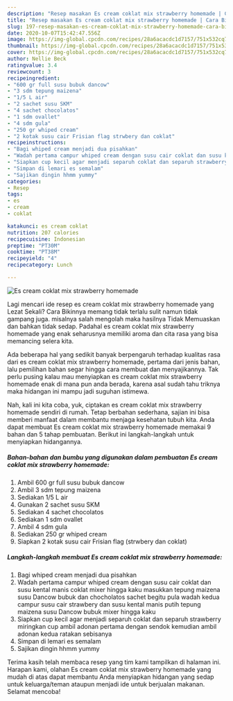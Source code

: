 ```yaml
---
description: "Resep masakan Es cream coklat mix strawberry homemade | Cara Bikin Es cream coklat mix strawberry homemade Yang Bikin Ngiler"
title: "Resep masakan Es cream coklat mix strawberry homemade | Cara Bikin Es cream coklat mix strawberry homemade Yang Bikin Ngiler"
slug: 197-resep-masakan-es-cream-coklat-mix-strawberry-homemade-cara-bikin-es-cream-coklat-mix-strawberry-homemade-yang-bikin-ngiler
date: 2020-10-07T15:42:47.556Z
image: https://img-global.cpcdn.com/recipes/28a6acacdc1d7157/751x532cq70/es-cream-coklat-mix-strawberry-homemade-foto-resep-utama.jpg
thumbnail: https://img-global.cpcdn.com/recipes/28a6acacdc1d7157/751x532cq70/es-cream-coklat-mix-strawberry-homemade-foto-resep-utama.jpg
cover: https://img-global.cpcdn.com/recipes/28a6acacdc1d7157/751x532cq70/es-cream-coklat-mix-strawberry-homemade-foto-resep-utama.jpg
author: Nellie Beck
ratingvalue: 3.4
reviewcount: 3
recipeingredient:
- "600 gr full susu bubuk dancow"
- "3 sdm tepung maizena"
- "1/5 L air"
- "2 sachet susu SKM"
- "4 sachet chocolatos"
- "1 sdm ovallet"
- "4 sdm gula"
- "250 gr whiped cream"
- "2 kotak susu cair Frisian flag strwbery dan coklat"
recipeinstructions:
- "Bagi whiped cream menjadi dua pisahkan"
- "Wadah pertama campur whiped cream dengan susu cair coklat dan susu kental manis coklat mixer hingga kaku masukkan tepung maizena susu Dancow bubuk dan chocholatos sachet begitu pula wadah kedua campur susu cair strawbery dan susu kental manis putih tepung maizena susu Dancow bubuk mixer hingga kaku"
- "Siapkan cup kecil agar menjadi separuh coklat dan separuh strawberry miringkan cup ambil adonan pertama dengan sendok kemudian ambil adonan kedua ratakan sebisanya"
- "Simpan di lemari es semalam"
- "Sajikan dingin hhmm yummy"
categories:
- Resep
tags:
- es
- cream
- coklat

katakunci: es cream coklat 
nutrition: 207 calories
recipecuisine: Indonesian
preptime: "PT30M"
cooktime: "PT38M"
recipeyield: "4"
recipecategory: Lunch

---
```



![Es cream coklat mix strawberry homemade](https://img-global.cpcdn.com/recipes/28a6acacdc1d7157/751x532cq70/es-cream-coklat-mix-strawberry-homemade-foto-resep-utama.jpg)

Lagi mencari ide resep es cream coklat mix strawberry homemade yang Lezat Sekali? Cara Bikinnya memang tidak terlalu sulit namun tidak gampang juga. misalnya salah mengolah maka hasilnya Tidak Memuaskan dan bahkan tidak sedap. Padahal es cream coklat mix strawberry homemade yang enak seharusnya memiliki aroma dan cita rasa yang bisa memancing selera kita.



Ada beberapa hal yang sedikit banyak berpengaruh terhadap kualitas rasa dari es cream coklat mix strawberry homemade, pertama dari jenis bahan, lalu pemilihan bahan segar hingga cara membuat dan menyajikannya. Tak perlu pusing kalau mau menyiapkan es cream coklat mix strawberry homemade enak di mana pun anda berada, karena asal sudah tahu triknya maka hidangan ini mampu jadi suguhan istimewa.


Nah, kali ini kita coba, yuk, ciptakan es cream coklat mix strawberry homemade sendiri di rumah. Tetap berbahan sederhana, sajian ini bisa memberi manfaat dalam membantu menjaga kesehatan tubuh kita. Anda dapat membuat Es cream coklat mix strawberry homemade memakai 9 bahan dan 5 tahap pembuatan. Berikut ini langkah-langkah untuk menyiapkan hidangannya.

<!--inarticleads1-->

##### Bahan-bahan dan bumbu yang digunakan dalam pembuatan Es cream coklat mix strawberry homemade:

1. Ambil 600 gr full susu bubuk dancow
1. Ambil 3 sdm tepung maizena
1. Sediakan 1/5 L air
1. Gunakan 2 sachet susu SKM
1. Sediakan 4 sachet chocolatos
1. Sediakan 1 sdm ovallet
1. Ambil 4 sdm gula
1. Sediakan 250 gr whiped cream
1. Siapkan 2 kotak susu cair Frisian flag (strwbery dan coklat)




<!--inarticleads2-->

##### Langkah-langkah membuat Es cream coklat mix strawberry homemade:

1. Bagi whiped cream menjadi dua pisahkan
1. Wadah pertama campur whiped cream dengan susu cair coklat dan susu kental manis coklat mixer hingga kaku masukkan tepung maizena susu Dancow bubuk dan chocholatos sachet begitu pula wadah kedua campur susu cair strawbery dan susu kental manis putih tepung maizena susu Dancow bubuk mixer hingga kaku
1. Siapkan cup kecil agar menjadi separuh coklat dan separuh strawberry miringkan cup ambil adonan pertama dengan sendok kemudian ambil adonan kedua ratakan sebisanya
1. Simpan di lemari es semalam
1. Sajikan dingin hhmm yummy




Terima kasih telah membaca resep yang tim kami tampilkan di halaman ini. Harapan kami, olahan Es cream coklat mix strawberry homemade yang mudah di atas dapat membantu Anda menyiapkan hidangan yang sedap untuk keluarga/teman ataupun menjadi ide untuk berjualan makanan. Selamat mencoba!
